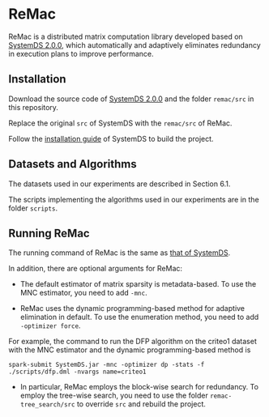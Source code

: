 # ReMac

ReMac is a distributed matrix computation library developed based on [SystemDS 2.0.0](http://systemds.apache.org/docs/2.0.0/index), 
which automatically and adaptively eliminates redundancy in execution plans to improve performance.

## Installation

Download the source code of [SystemDS 2.0.0](https://github.com/apache/systemds/tree/98b21a4923793e7458dfe13c2bc0a10d15f9fe72) and the folder `remac/src` in this repository.

Replace the original `src` of SystemDS with the `remac/src` of ReMac.

Follow the [installation guide](https://systemds.apache.org/docs/2.0.0/site/install#build-the-project) of SystemDS to build the project.

## Datasets and Algorithms

The datasets used in our experiments are described in Section 6.1.

The scripts implementing the algorithms used in our experiments are in the folder `scripts`.

## Running ReMac

The running command of ReMac is the same as [that of SystemDS](https://systemds.apache.org/docs/2.0.0/site/run#executing-the-dml-script).

In addition, there are optional arguments for ReMac:

* The default estimator of matrix sparsity is metadata-based. To use the MNC estimator, you need to add `-mnc`.

* ReMac uses the dynamic programming-based method for adaptive elimination in default. To use the enumeration method, you need to add `-optimizer force`.

For example, the command to run the DFP algorithm on the criteo1 dataset with the MNC estimator and the dynamic programming-based method is
```shell
spark-submit SystemDS.jar -mnc -optimizer dp -stats -f ./scripts/dfp.dml -nvargs name=criteo1 
```

* In particular, ReMac employs the block-wise search for redundancy. To employ the tree-wise search, you need to use the folder `remac-tree_search/src` to override `src` and rebuild the project.
